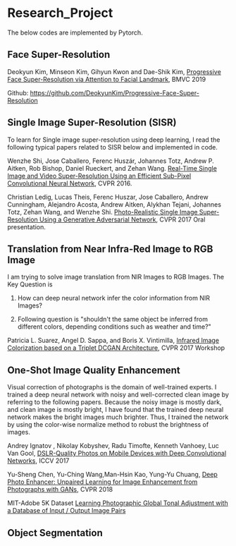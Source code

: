 # Research_Project
The below codes are implemented by Pytorch.

## Face Super-Resolution
Deokyun Kim, Minseon Kim, Gihyun Kwon and Dae-Shik Kim, [Progressive Face Super-Resolution via Attention to Facial Landmark](https://arxiv.org/abs/1908.08239), BMVC 2019

Github: https://github.com/DeokyunKim/Progressive-Face-Super-Resolution

## Single Image Super-Resolution (SISR)

To learn for Single image super-resolution using deep learning, I read the following typical papers related to SISR below and implemented in code.

Wenzhe Shi, Jose Caballero, Ferenc Huszár, Johannes Totz, Andrew P. Aitken, Rob Bishop, Daniel Rueckert, and Zehan Wang. [Real-Time Single Image and Video Super-Resolution Using an Efficient Sub-Pixel Convolutional Neural Network](https://arxiv.org/abs/1609.05158), CVPR 2016.

Christian Ledig, Lucas Theis, Ferenc Huszar, Jose Caballero, Andrew Cunningham, Alejandro Acosta, Andrew Aitken, Alykhan Tejani, Johannes Totz, Zehan Wang, and Wenzhe Shi. [Photo-Realistic Single Image Super-Resolution Using a Generative Adversarial Network](https://arxiv.org/abs/1609.04802), CVPR 2017 Oral presentation.

## Translation from Near Infra-Red Image to RGB Image

I am trying to solve image translation from NIR Images to RGB Images.
The Key Question is

1. How can deep neural network infer the color information from NIR Images?

2. Following question is "shouldn't the same object be inferred from different colors, depending conditions such as weather and time?"

Patricia L. Suarez, Angel D. Sappa, and Boris X. Vintimilla, [Infrared Image Colorization based on a Triplet DCGAN Architecture](http://openaccess.thecvf.com/content_cvpr_2017_workshops/w3/papers/Suarez_Infrared_Image_Colorization_CVPR_2017_paper.pdf), CVPR 2017 Workshop


## One-Shot Image Quality Enhancement

Visual correction of photographs is the domain of well-trained experts. I trained a deep neural network with noisy and well-corrected clean image by referring to the following papers. Because the noisy image is mostly dark, and clean image is mostly bright, I have found that the trained deep neural network makes the bright images much brighter. Thus, I trained the network by using the color-wise normalize method to robust the brightness of images.

Andrey Ignatov , Nikolay Kobyshev, Radu Timofte, Kenneth Vanhoey, Luc Van Gool, [DSLR-Quality Photos on Mobile Devices with Deep Convolutional Networks](http://www.vision.ee.ethz.ch/~timofter/publications/Ignatov-ICCV-2017.pdf), ICCV 2017

Yu-Sheng Chen, Yu-Ching Wang,Man-Hsin Kao, Yung-Yu Chuang, [Deep Photo Enhancer: Unpaired Learning for Image Enhancement from Photographs with GANs](https://www.cmlab.csie.ntu.edu.tw/project/Deep-Photo-Enhancer/CVPR-2018-DPE.pdf), CVPR 2018

MIT-Adobe 5K Dataset [Learning Photographic Global Tonal Adjustment with a Database of Input / Output Image Pairs](https://data.csail.mit.edu/graphics/fivek/)

## Object Segmentation
